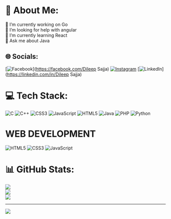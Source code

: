 # 💫 About Me:
🔭 I’m currently working on Go <br>🤝 I’m looking for help with angular <br>🌱 I’m currently learning React<br>💬 Ask me about Java


## 🌐 Socials:
[![Facebook](https://img.shields.io/badge/Facebook-%231877F2.svg?logo=Facebook&logoColor=white)](https://facebook.com/Dileep Sajja) [![Instagram](https://img.shields.io/badge/Instagram-%23E4405F.svg?logo=Instagram&logoColor=white)](https://instagram.com/_dileep__deepu) [![LinkedIn](https://img.shields.io/badge/LinkedIn-%230077B5.svg?logo=linkedin&logoColor=white)](https://linkedin.com/in/Dileep Sajja) 

# 💻 Tech Stack:
![C](https://img.shields.io/badge/c-%2300599C.svg?style=for-the-badge&logo=c&logoColor=white) ![C++](https://img.shields.io/badge/c++-%2300599C.svg?style=for-the-badge&logo=c%2B%2B&logoColor=white) ![CSS3](https://img.shields.io/badge/css3-%231572B6.svg?style=for-the-badge&logo=css3&logoColor=white) ![JavaScript](https://img.shields.io/badge/javascript-%23323330.svg?style=for-the-badge&logo=javascript&logoColor=%23F7DF1E) ![HTML5](https://img.shields.io/badge/html5-%23E34F26.svg?style=for-the-badge&logo=html5&logoColor=white) ![Java](https://img.shields.io/badge/java-%23ED8B00.svg?style=for-the-badge&logo=java&logoColor=white) ![PHP](https://img.shields.io/badge/php-%23777BB4.svg?style=for-the-badge&logo=php&logoColor=white) ![Python](https://img.shields.io/badge/python-3670A0?style=for-the-badge&logo=python&logoColor=ffdd54)

# WEB DEVELOPMENT 
![HTML5](https://img.shields.io/badge/html5-%23E34F26.svg?style=for-the-badge&logo=html5&logoColor=white) ![CSS3](https://img.shields.io/badge/css3-%231572B6.svg?style=for-the-badge&logo=css3&logoColor=white) ![JavaScript](https://img.shields.io/badge/javascript-%23323330.svg?style=for-the-badge&logo=javascript&logoColor=%23F7DF1E)

# 📊 GitHub Stats:
![](https://github-readme-stats.vercel.app/api?username=DILEEPSAJJA&theme=dark&hide_border=false&include_all_commits=false&count_private=false)<br/>
![](https://github-readme-streak-stats.herokuapp.com/?user=DILEEPSAJJA&theme=dark&hide_border=false)<br/>
![](https://github-readme-stats.vercel.app/api/top-langs/?username=DILEEPSAJJA&theme=dark&hide_border=false&include_all_commits=false&count_private=false&layout=compact)

---
[![](https://visitcount.itsvg.in/api?id=DILEEPSAJJA&icon=0&color=0)](https://visitcount.itsvg.in)

<!-- Proudly created with GPRM ( https://gprm.itsvg.in ) -->

<!---
DILEEPSAJJA/DILEEPSAJJA is a ✨ special ✨ repository because its `README.md` (this file) appears on your GitHub profile.
You can click the Preview link to take a look at your changes.
--->
